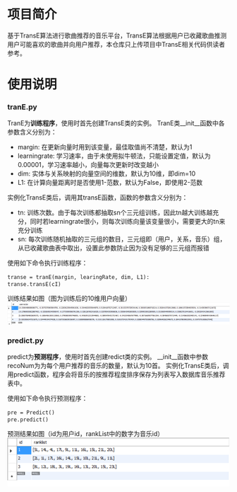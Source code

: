 项目简介
======
基于TransE算法进行歌曲推荐的音乐平台，TransE算法根据用户已收藏歌曲推测用户可能喜欢的歌曲并向用户推荐，本仓库只上传项目中TransE相关代码供读者参考。

使用说明
======
### tranE.py

TranE为**训练程序**，使用时首先创建TransE类的实例。
TranE类__init__函数中各参数含义分别为：
- margin: 在更新向量时用到该变量，最佳取值尚不清楚，默认为1
- learningrate: 学习速率，由于未使用拟牛顿法，只能设置定值，默认为0.00001，学习速率越小，向量每次更新时改变越小
- dim: 实体与关系映射的向量空间的维数，默认为10维，即dim=10
- L1: 在计算向量距离时是否使用1-范数，默认为False，即使用2-范数

实例化TransE类后，调用其transE函数，函数的参数含义分别为：
- tn: 训练次数。由于每次训练都抽取sn个三元组训练，因此tn越大训练越充分，同时若learningrate很小，则每次训练向量该变量很小，需要更大的tn来充分训练
- sn: 每次训练随机抽取的三元组的数目，三元组即（用户，关系，音乐）组，从已收藏歌曲表中取出，设置此参数防止因为没有足够的三元组而报错

使用如下命令执行训练程序：
```angular2html
transe = tranE(margin, learingRate, dim, L1):
transe.transE(cI)
```
训练结果如图（图为训练后的10维用户向量）
![image](pics/vectors.png)


### predict.py

predict为**预测程序**，使用时首先创建redict类的实例。
__init__函数中参数recoNum为为每个用户推荐的音乐的数量，默认为10首。
实例化TransE类后，调用predict函数，程序会将音乐的按推荐程度排序保存为列表写入数据库音乐推荐表中。

使用如下命令执行预测程序：
```angular2html
pre = Predict()
pre.predict()
```
预测结果如图（id为用户id，rankList中的数字为音乐id）
![image](pics/rankresult.png)